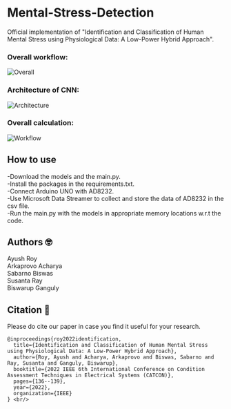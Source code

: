 # Mental-Stress-Detection

Official implementation of "Identification and Classification of Human Mental Stress using Physiological Data: A Low-Power Hybrid Approach".

### Overall workflow:
![Overall](https://user-images.githubusercontent.com/94052139/201930316-52fe158d-3e57-4eca-b627-480ea1175c4c.png)
### Architecture of CNN:
![Architecture](https://user-images.githubusercontent.com/94052139/201930421-dcb5587f-d92f-454e-82a7-a3a645454c59.png)
### Overall calculation:
![Workflow](https://user-images.githubusercontent.com/94052139/201930600-e6a58246-40bf-4fc8-acdb-8b0abdfd4cd3.png)

## How to use
-Download the models and the main.py.<br/>
-Install the packages in the requirements.txt.<br/>
-Connect Arduino UNO with AD8232.<br/>
-Use Microsoft Data Streamer to collect and store the data of AD8232 in the csv file.<br/>
-Run the main.py with the models in appropriate memory locations w.r.t the code.<br/>

## Authors :nerd_face:
Ayush Roy<br/>
Arkaprovo Acharya<br/>
Sabarno Biswas<br/>
Susanta Ray<br/>
Biswarup Ganguly<br/>

## Citation :thinking:
Please do cite our paper in case you find it useful for your research.<br/>
```
@inproceedings{roy2022identification,
  title={Identification and Classification of Human Mental Stress using Physiological Data: A Low-Power Hybrid Approach},
  author={Roy, Ayush and Acharya, Arkaprovo and Biswas, Sabarno and Ray, Susanta and Ganguly, Biswarup},
  booktitle={2022 IEEE 6th International Conference on Condition Assessment Techniques in Electrical Systems (CATCON)},
  pages={136--139},
  year={2022},
  organization={IEEE}
} <br/>
```
